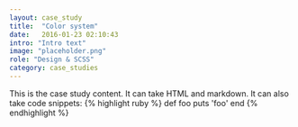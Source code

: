 ```yaml
---
layout: case_study
title:  "Color system"
date:   2016-01-23 02:10:43
intro: "Intro text"
image: "placeholder.png"
role: "Design & SCSS"
category: case_studies
---
```


<section>
  This is the case study content. It can take HTML and markdown.
  It can also take code snippets:
  {% highlight ruby %}
  def foo
    puts 'foo'
  end
  {% endhighlight %}
</section>
